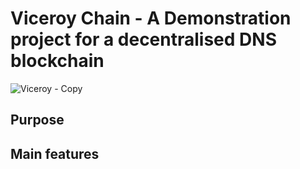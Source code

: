 # Viceroy Chain - A Demonstration project for a decentralised DNS blockchain
![Viceroy - Copy](https://user-images.githubusercontent.com/17245787/114346038-1c809f80-9ba6-11eb-864f-ef2bce8a63d9.png)

## Purpose

## Main features

